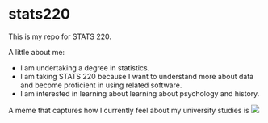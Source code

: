 # stats220

This is my repo for STATS 220. 

A little about me:

- I am undertaking a degree in statistics.
- I am taking STATS 220 because I want to understand more about data and become proficient in using related software.
- I am interested in learning about learning about psychology and history.

A meme that captures how I currently feel about my university studies is ![](https://c.tenor.com/8druEACXtX8AAAAd/tenor.gif)
